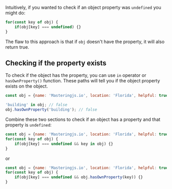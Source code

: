Intuitively, if you wanted to check if an object property was `undefined` you might do:

```javascript
for(const key of obj) {
    if(obj[key] === undefined) {}
}
```

The flaw to this approach is that if `obj` doesn't have the property, it will also return true.


## Checking if the property exists

To check if the object has the property, you can use `in` operator or `hasOwnProperty()` function.
These paths will tell you if the object property exists on the object.

```javascript
const obj = {name: 'Masteringjs.io', location: 'Florida', helpful: true};

'building' in obj; // false
obj.hasOwnProperty('building'); // false
```

Combine these two sections to check if an object has a property and that property is `undefined`:

```javascript
const obj = {name: 'Masteringjs.io', location: 'Florida', helpful: true};
for(const key of obj) {
    if(obj[key] === undefined && key in obj) {}
}
```

or

```javascript
const obj = {name: 'Masteringjs.io', location: 'Florida', helpful: true};
for(const key of obj) {
    if(obj[key] === undefined && obj.hasOwnProperty(key)) {}
}
```